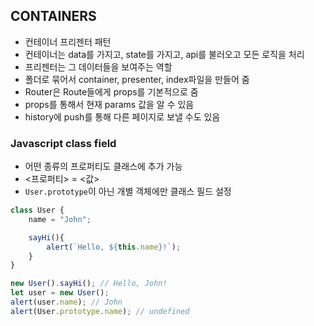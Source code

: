 ## CONTAINERS

- 컨테이너 프리젠터 패턴
- 컨테이너는 data를 가지고, state를 가지고, api를 불러오고 모든 로직을 처리
- 프리젠터는 그 데이터들을 보여주는 역할
- 폴더로 묶어서 container, presenter, index파일을 만들어 줌
- Router은 Route들에게 props를 기본적으로 줌
- props를 통해서 현재 params 값을 알 수 있음
- history에 push를 통해 다른 페이지로 보낼 수도 있음

### Javascript class field

- 어떤 종류의 프로퍼티도 클래스에 추가 가능
- <프로퍼티> = <값>
- `User.prototype`이 아닌 개별 객체에만 클래스 필드 설정

```jsx
class User {
	name = "John";

	sayHi(){
		alert(`Hello, ${this.name}!`);
	}
}

new User().sayHi(); // Hello, John!
let user = new User();
alert(user.name); // John
alert(User.prototype.name); // undefined
```
